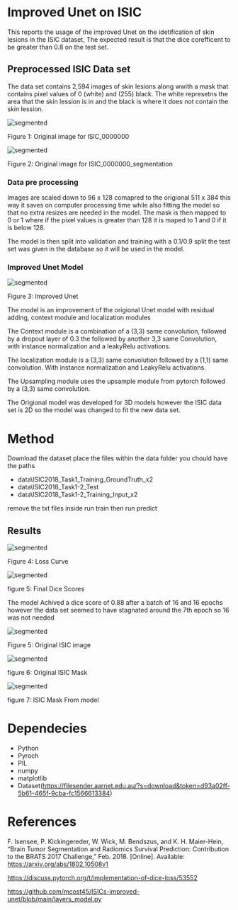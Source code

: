 # Improved Unet on ISIC
This reports the usage of the improved Unet on the idetification of skin lesions in the ISIC dataset, The expected result is that the dice corefficent to be greater than 0.8 on the test set.

## Preprocessed ISIC Data set
The data set contains 2,594 images of skin lesions along wwith a mask that contains pixel values of 0 (white) and (255) black. The white represetns the area that the skin lession is in and the black is where it does not contain the skin lession.

![segmented](./images/ISIC_0000000.jpg)

Figure 1: Original image for ISIC_0000000

![segmented](./images/ISIC_0000000_segmentation.png)

Figure 2: Original image for ISIC_0000000_segmentation

### Data pre processing
Images are scaled down to 96 x 128 comapred to the origional 511 x 384 this way it saves on computer processing time while also fitting the model so that no extra resizes are needed in the model. The mask is then mapped to 0 or 1 where if the pixel values is greater than 128 it is maped to 1 and 0 if it is below 128.

The model is then split into validation and training with a 0.1/0.9 split the test set was given in the database so it will be used in the model.

### Improved Unet Model
![segmented](./images/Model.png)

Figure 3: Improved Unet


The model is an improvement of the origional Unet model with residual adding, context module and localization modules

The Context module is a combination of a (3,3) same convolution, followed by a dropout layer of 0.3 the followed by another 3,3 same Convolution, with instance normalization and a leakyRelu activations.

The localization module is a (3,3) same convolution followed by a (1,1) same convolution. With instance normalization and LeakyRelu activations.

The Upsampling module uses the upsample module from pytorch followed by a (3,3) same convolution.

The Origional model was developed for 3D models however the ISIC data set is 2D so the model was changed to fit the new data set.

# Method
Download the dataset place the files within the data folder you chould have the paths
- data\ISIC2018_Task1_Training_GroundTruth_x2
- data\ISIC2018_Task1-2_Test
- data\ISIC2018_Task1-2_Training_Input_x2

remove the txt files inside run train then run predict

## Results
![segmented](./images/Lossgraph.jpg)

Figure 4: Loss Curve

![segmented](./images/Dice_Score.png)

figure 5: Final Dice Scores

The model Achived a dice score of 0.88 after a batch of 16 and 16 epochs however the data set seemed to have stagnated around the 7th epoch so 16 was not needed

![segmented](./images/ISIC_0000001.jpg)

Figure 5: Original ISIC image

![segmented](./images/ISIC_0000001_segmentation.png)

figure 6: Original ISIC Mask

![segmented](./images/ISIC_0000001_segmentation_from_model.png)


figure 7: ISIC Mask From model


# Dependecies 
- Python
- Pyroch
- PIL
- numpy
- matplotlib
- Dataset(https://filesender.aarnet.edu.au/?s=download&token=d93a02ff-5b61-465f-9cba-fc1566613384)


# References 
F. Isensee, P. Kickingereder, W. Wick, M. Bendszus, and K. H. Maier-Hein, “Brain Tumor Segmentation
and Radiomics Survival Prediction: Contribution to the BRATS 2017 Challenge,” Feb. 2018. [Online].
Available: https://arxiv.org/abs/1802.10508v1

https://discuss.pytorch.org/t/implementation-of-dice-loss/53552

https://github.com/mcost45/ISICs-improved-unet/blob/main/layers_model.py
